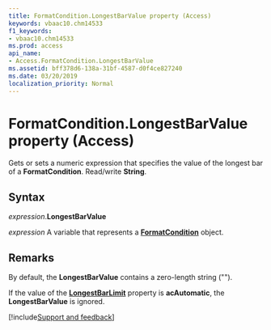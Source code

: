 ```yaml
---
title: FormatCondition.LongestBarValue property (Access)
keywords: vbaac10.chm14533
f1_keywords:
- vbaac10.chm14533
ms.prod: access
api_name:
- Access.FormatCondition.LongestBarValue
ms.assetid: bff378d6-138a-31bf-4587-d0f4ce827240
ms.date: 03/20/2019
localization_priority: Normal
---
```



# FormatCondition.LongestBarValue property (Access)

Gets or sets a numeric expression that specifies the value of the longest bar of a **FormatCondition**. Read/write **String**.


## Syntax

_expression_.**LongestBarValue**

_expression_ A variable that represents a **[FormatCondition](Access.FormatCondition.md)** object.


## Remarks

By default, the **LongestBarValue** contains a zero-length string ("").

If the value of the **[LongestBarLimit](Access.FormatCondition.LongestBarLimit.md)** property is **acAutomatic**, the **LongestBarValue** is ignored.



[!include[Support and feedback](~/includes/feedback-boilerplate.md)]